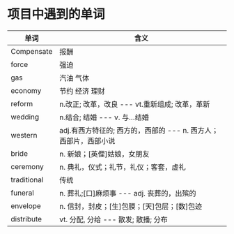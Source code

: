 # 项目中遇到的单词


| 单词 | 含义 |
| --- | --- |
| Compensate | 报酬 |
|force|强迫
|gas|汽油 气体
|economy|节约 经济 理财
|reform|n.改正; 改革，改良 --- vt.重新组成; 改革，革新
|wedding|n.结合; 结婚 ---  v. 与…结婚
|western|adj.有西方特征的; 西方的，西部的 --- n. 西方人；西部片，西部小说
|bride|n. 新娘；[英俚]姑娘，女朋友
|ceremony|n. 典礼，仪式；礼节，礼仪；客套，虚礼
|traditional|传统
|funeral|n. 葬礼;[口]麻烦事 --- adj. 丧葬的，出殡的
|envelope|n. 信封，封皮；[生]包膜；[天]包层；[数]包迹
|distribute|vt. 分配, 分给 --- 散发; 散播; 分布




